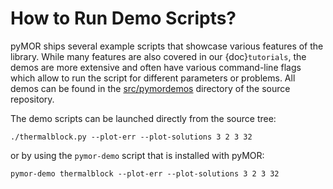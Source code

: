 # How to Run Demo Scripts?

pyMOR ships several example scripts that showcase various features of the library.
While many features are also covered in our {doc}`tutorials`, the demos are more extensive
and often have various command-line flags which allow to run the script for different
parameters or problems.
All demos can be found in the [src/pymordemos](https://github.com/pymor/pymor/tree/main/src/pymordemos)
directory of the source repository.

The demo scripts can be launched directly from the source tree:

```
./thermalblock.py --plot-err --plot-solutions 3 2 3 32
```

or by using the `pymor-demo` script that is installed with pyMOR:

```
pymor-demo thermalblock --plot-err --plot-solutions 3 2 3 32
```
